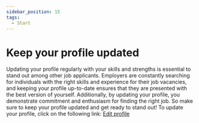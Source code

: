 ```yaml
---
sidebar_position: 15
tags:
  - Start
---
```


# Keep your profile updated

Updating your profile regularly with your skills and strengths is essential to stand out among other job applicants. Employers are constantly searching for individuals with the right skills and experience for their job vacancies, and keeping your profile up-to-date ensures that they are presented with the best version of yourself. Additionally, by updating your profile, you demonstrate commitment and enthusiasm for finding the right job. So make sure to keep your profile updated and get ready to stand out! To update your profile, click on the following link: [Edit profile](../Account/edit-profile)
